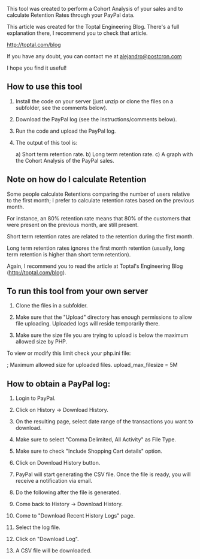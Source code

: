 This tool was created to perform a Cohort Analysis of your sales and to calculate Retention Rates through your PayPal data.

This article was created for the Toptal Engineering Blog. There's a full explanation there, I recommend you to check that article.

http://toptal.com/blog

If you have any doubt, you can contact me at alejandro@postcron.com

I hope you find it useful! 


How to use this tool
--------------------

1) Install the code on your server (just unzip or clone the files on a subfolder, see the comments below).

1) Download the PayPal log (see the instructions/comments below).

2) Run the code and upload the PayPal log.

3) The output of this tool is:

    a) Short term retention rate.
    b) Long term retention rate.
    c) A graph with the Cohort Analysis of the PayPal sales.


Note on how do I calculate Retention
------------------------------------

Some people calculate Retentions comparing the number of users relative to the first month; I prefer to calculate retention rates based on the previous month.

For instance, an 80% retention rate means that 80% of the customers that were present on the previous month, are still present.

Short term retention rates are related to the retention during the first month.

Long term retention rates ignores the first month retention (usually, long term retention is higher than short term retention).

Again, I recommend you to read the article at Toptal's Engineering Blog (http://toptal.com/blog).


To run this tool from your own server
-------------------------------------

1) Clone the files in a subfolder.

2) Make sure that the "Upload" directory has enough permissions to allow file uploading. Uploaded logs will reside temporarily there.

3) Make sure the size file you are trying to upload is below the maximum allowed size by PHP.

To view or modify this limit check your php.ini file:

; Maximum allowed size for uploaded files.
upload_max_filesize = 5M



How to obtain a PayPal log:
---------------------------

1) Login to PayPal.

2) Click on History -> Download History.

3) On the resulting page, select date range of the transactions you want to download.

4) Make sure to select "Comma Delimited, All Activity" as File Type.

5) Make sure to check "Include Shopping Cart details" option.

6) Click on Download History button.

7) PayPal will start generating the CSV file. Once the file is ready, you will receive a notification via email.

8) Do the following after the file is generated.

9) Come back to History -> Download History.

10) Come to "Download Recent History Logs" page.

11) Select the log file.

12) Click on "Download Log".

13) A CSV file will be downloaded.

